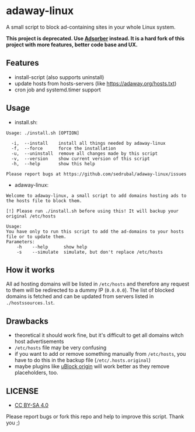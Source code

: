 # adaway-linux

A small script to block ad-containing sites in your whole Linux system.

**This project is deprecated. Use [Adsorber](https://github.com/stablestud/adsorber) instead. It is a hard fork of this project with more features, better code base and UX.**

## Features
* install-script (also supports uninstall)
* update hosts from hosts-servers (like https://adaway.org/hosts.txt)
* cron job and systemd.timer support

## Usage
* install.sh:
```
Usage: ./install.sh [OPTION]

  -i,  --install    install all things needed by adaway-linux
  -f,  --force      force the installation
  -u,  --uninstall  remove all changes made by this script
  -v,  --version    show current version of this script
  -h,  --help       show this help

Please report bugs at https://github.com/sedrubal/adaway-linux/issues
```
* adaway-linux:
```
Welcome to adaway-linux, a small script to add domains hosting ads to the hosts file to block them.

[!] Please run ./install.sh before using this! It will backup your original /etc/hosts

Usage:
You have only to run this script to add the ad-domains to your hosts file or to update them.
Parameters:
    -h    --help      show help
    -s    --simulate  simulate, but don't replace /etc/hosts
```

## How it works
All ad hosting domains will be listed in `/etc/hosts` and therefore any request to them will be redirected to a dummy IP (`0.0.0.0`).
The list of blocked domains is fetched and can be updated from servers listed in `./hostssources.lst`.

## Drawbacks
+ theoretical it should work fine, but it's difficult to get all domains witch host advertisements
+ `/etc/hosts` file may be very confusing
+ if you want to add or remove something manually from `/etc/hosts`, you have to do this in the backup file (`/etc/.hosts.original`)
+ maybe plugins like [uBlock origin](https://addons.mozilla.org/en-US/firefox/addon/ublock-origin) will work better as they remove placeholders, too.

## LICENSE
- [CC BY-SA 4.0](https://creativecommons.org/licenses/by-sa/4.0/)

Please report bugs or fork this repo and help to improve this script.
Thank you ;)
